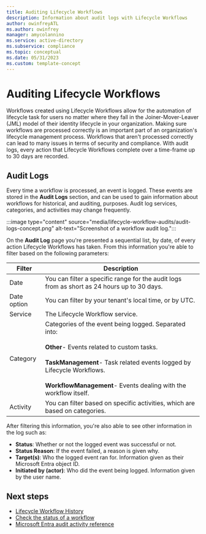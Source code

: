 ```yaml
---
title: Auditing Lifecycle Workflows
description: Information about audit logs with Lifecycle Workflows
author: owinfreyATL
ms.author: owinfrey
manager: amycolannino
ms.service: active-directory
ms.subservice: compliance
ms.topic: conceptual
ms.date: 05/31/2023
ms.custom: template-concept
---
```


# Auditing Lifecycle Workflows

Workflows created using Lifecycle Workflows allow for the automation of lifecycle task for users no matter where they fall in the Joiner-Mover-Leaver (JML) model of their identity lifecycle in your organization. Making sure workflows are processed correctly is an important part of an organization's lifecycle management process. Workflows that aren't processed correctly can lead to many issues in terms of security and compliance. With audit logs, every action that Lifecycle Workflows complete over a time-frame up to 30 days are recorded.

## Audit Logs

Every time a workflow is processed, an event is logged. These events are stored in the **Audit Logs** section, and can be used to gain information about workflows for historical, and auditing, purposes. Audit log services, categories, and activities may change frequently.

:::image type="content" source="media/lifecycle-workflow-audits/audit-logs-concept.png" alt-text="Screenshot of a workflow audit log.":::

On the **Audit Log** page you're presented a sequential list, by date, of every action Lifecycle Workflows has taken. From this information you're able to filter based on the following parameters:

|Filter  |Description  |
|---------|---------|
|Date     | You can filter a specific range for the audit logs from as short as 24 hours up to 30 days.        |
|Date option     | You can filter by your tenant's local time, or by UTC.        |
|Service     | The Lifecycle Workflow service.        |
|Category     | Categories of the event being logged. Separated into: <br><br>  **Other**- Events related to custom tasks.<br><br>  **TaskManagement**- Task related events logged by Lifecycle Workflows. <br><br> **WorkflowManagement**- Events dealing with the workflow itself.       |
|Activity     |  You can filter based on specific activities, which are based on categories.       |

After filtering this information, you're also able to see other information in the log such as:

- **Status**: Whether or not the logged event was successful or not.
- **Status Reason**: If the event failed, a reason is given why.
- **Target(s)**: Who the logged event ran for. Information given as their Microsoft Entra object ID.
- **Initiated by (actor)**: Who did the event being logged. Information given by the user name. 

## Next steps

- [Lifecycle Workflow History](lifecycle-workflow-history.md)
- [Check the status of a workflow](check-status-workflow.md)
- [Microsoft Entra audit activity reference](~/identity/monitoring-health/reference-audit-activities.md)
